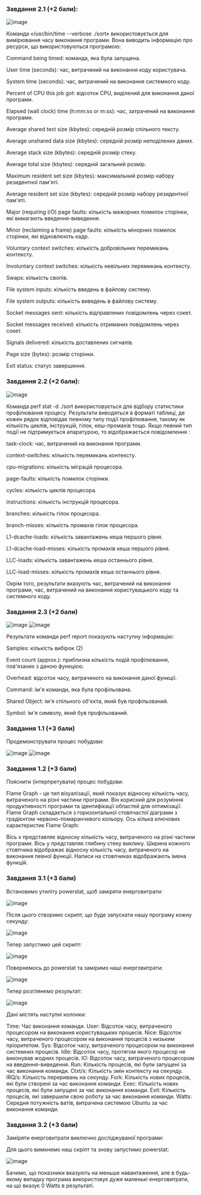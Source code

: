 ### Завдання 2.1 (+2 бали):
![image](https://github.com/SivachenkoMK/SysProg/assets/58738460/64e8e989-b218-40be-beab-774e3516a30b)

Команда «/usr/bin/time --verbose ./sort» використовується для вимірювання часу виконання програми. Вона виводить інформацію про ресурси, що використовуються програмою:

Command being timed: команда, яка була запущена.

User time (seconds): час, витрачений на виконання коду користувача.

System time (seconds): час, витрачений на виконання системного коду.

Percent of CPU this job got: відсоток CPU, виділений для виконання даної програми.

Elapsed (wall clock) time (h:mm:ss or m:ss): час, затрачений на виконання програми.

Average shared text size (kbytes): середній розмір спільного тексту.

Average unshared data size (kbytes): середній розмір неподілених даних.

Average stack size (kbytes): середній розмір стеку.

Average total size (kbytes): середній загальний розмір.

Maximum resident set size (kbytes): максимальний розмір набору резидентної пам'яті.

Average resident set size (kbytes): середній розмір набору резидентної пам'яті.

Major (requiring I/O) page faults: кількість мажорних помилок сторінки, які вимагають введення-виведення.

Minor (reclaiming a frame) page faults: кількість мінорних помилок сторінки, які відновлюють кадр.

Voluntary context switches: кількість добровільних перемикань контексту.

Involuntary context switches: кількість невільних перемикань контексту.

Swaps: кількість свопів.

File system inputs: кількість введень в файлову систему.

File system outputs: кількість виведень в файлову систему.

Socket messages sent: кількість відправлених повідомлень через сокет.

Socket messages received: кількість отриманих повідомлень через сокет.

Signals delivered: кількість доставлених сигналів.

Page size (bytes): розмір сторінки.

Exit status: статус завершення.

### Завдання 2.2 (+2 бали):
![image](https://github.com/SivachenkoMK/SysProg/assets/58738460/fee79314-07b1-49b6-adfa-cb0c16929426)

Команда perf stat -d ./sort використовується для відбору статистики профілювання процесу. Результати виводяться в форматі таблиці, де кожен рядок відповідає певному типу події профілювання, такому як кількість циклів, інструкцій, гілок, кеш-промахів тощо. Якщо певний тип події не підтримується апаратурою, то відображається повідомлення <not supported>:

task-clock: час, витрачений на виконання програми.

context-switches: кількість перемикань контексту.

cpu-migrations: кількість міграцій процесора.

page-faults: кількість помилок сторінки.

cycles: кількість циклів процесора.

instructions: кількість інструкцій процесора.

branches: кількість гілок процесора.

branch-misses: кількість промахів гілок процесора.

L1-dcache-loads: кількість завантажень кеша першого рівня.

L1-dcache-load-misses: кількість промахів кеша першого рівня.

LLC-loads: кількість завантажень кеша останнього рівня.

LLC-load-misses: кількість промахів кеша останнього рівня.

Окрім того, результати вказують час, витрачений на виконання програми, час, витрачений на виконання користувацького коду та системного коду.

### Завдання 2.3 (+2 бали)
![image](https://github.com/SivachenkoMK/SysProg/assets/58738460/ea8b0014-b03e-4c58-b493-2a0b1c9b8ecf)
![image](https://github.com/SivachenkoMK/SysProg/assets/58738460/e64e8e0a-7360-4370-8d36-0b736f1860ac)

Результати команди perf report показують наступну інформацію:

Samples: кількість вибірок (2)

Event count (approx.): приблизна кількість подій профілювання, пов'язаних з даною функцією.

Overhead: відсоток часу, витраченого на виконання даної функції.

Command: ім'я команди, яка була профільована.

Shared Object: ім'я спільного об'єкта, який був профільований.

Symbol: ім'я символу, який був профільований.

### Завдання 1.1 (+3 бали)
Продемонструвати процес побудови:

![image](https://github.com/SivachenkoMK/SysProg/assets/58738460/ea6aa942-8c2e-4772-a9b9-7a8f59c74398)
![image](https://github.com/SivachenkoMK/SysProg/assets/58738460/86c9e300-8bbc-4adf-8c99-a48b7c78d44c)

### Завдання 1.2 (+3 бали)
Пояснити (інтерпретувати) процес побудови:

Flame Graph - це тип візуалізації, який показує відносну кількість часу, витраченого на різні частини програми. Він корисний для розуміння продуктивності програми та ідентифікації областей для оптимізації. Flame Graph складається з горизонтальної стовпчастої діаграми з градієнтом червоно-помаранчевого кольору. Ось кілька ключових характеристик Flame Graph:

Вісь x представляє відносну кількість часу, витраченого на різні частини програми.
Вісь y представляє глибину стеку виклику.
Ширина кожного стовпчика відображає відносну кількість часу, витраченого на виконання певної функції.
Написи на стовпчиках відображають імена функцій.

### Завдання 3.1 (+3 бали)

Встановимо утиліту powerstat, щоб заміряти енерговитрати:

![image](https://github.com/SivachenkoMK/SysProg/assets/58738460/3d0c6276-2b78-48ae-a00f-26f4276bfcec)

Після цього створимо скрипт, що буде запускати нашу програму кожну секунду:

![image](https://github.com/SivachenkoMK/SysProg/assets/58738460/4d58c25c-144c-482b-930e-975fbe80c44d)

Тепер запустимо цей скрипт:

![image](https://github.com/SivachenkoMK/SysProg/assets/58738460/87fa7daa-1fbc-4dcc-a8ac-b1cab7ff08fd)

Повернемось до powerstat та заміримо наші енерговитрати:

![image](https://github.com/SivachenkoMK/SysProg/assets/58738460/53e31804-18e7-4b2a-961e-14ce9022bd0d)

Тепер розглянемо результат:

![image](https://github.com/SivachenkoMK/SysProg/assets/58738460/467327fe-9b73-4795-9270-846b7866a7d9)

Дані містять наступні колонки:

Time: Час виконання команди.
User: Відсоток часу, витраченого процесором на виконання користувацьких процесів.
Nice: Відсоток часу, витраченого процесором на виконання процесів з низьким пріоритетом.
Sys: Відсоток часу, витраченого процесором на виконання системних процесів.
Idle: Відсоток часу, протягом якого процесор не виконував жодних процесів.
IO: Відсоток часу, витраченого процесором на введення-виведення.
Run: Кількість процесів, які були запущені за час виконання команди.
Ctxt/s: Кількість змін контексту на секунду.
IRQ/s: Кількість переривань на секунду.
Fork: Кількість нових процесів, які були створені за час виконання команди.
Exec: Кількість нових процесів, які були запущені за час виконання команди.
Exit: Кількість процесів, які завершили свою роботу за час виконання команди.
Watts: Середня потужність ватів, витрачена системою Ubuntu за час виконання команди.

### Завдання 3.2 (+3 бали)

Заміряти енерговитрати виключно досліджуваної програми:

Для цього вимкнемо наш скріпт та знову запустимо powerstat:

![image](https://github.com/SivachenkoMK/SysProg/assets/58738460/f870d1ed-8f07-4775-b32c-9b308d003837)

Бачимо, що показники вказують на меньше навантаження, але в будь-якому випадку програма використовує дуже маленькі енерговитрати, на що вказує 0 Watts в результаті.
